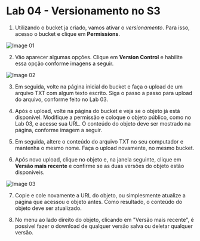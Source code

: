 # Lab 04 - Versionamento no S3

1. Utilizando o bucket ja criado, vamos ativar o *versionamento*. Para isso, acesso o bucket e clique em **Permissions**.

![Image 01](https://d2yblsmsldwfto.cloudfront.net/lab04/lab-04-s3-01.png)

2. Vão aparecer algumas opções. Clique em **Version Control** e habilite essa opção conforme imagens a seguir.

![Image 02](https://d2yblsmsldwfto.cloudfront.net/lab04/lab-04-s3-02.png)

3. Em seguida, volte na página inicial do bucket e faça o upload de um arquivo TXT com algum texto escrito. Siga o passo a passo para upload do arquivo, conforme feito no Lab 03.

4. Após o upload, volte na página do bucket e veja se o objeto já está disponível. Modifique a permissão e coloque o objeto público, como no Lab 03, e acesse sua URL. O conteúdo do objeto deve ser mostrado na página, conforme imagem a seguir.

5. Em seguida, altere o conteúdo do arquivo TXT no seu computador e mantenha o mesmo nome. Faça o upload novamente, no mesmo bucket.

6. Após novo upload, clique no objeto e, na janela seguinte, clique em **Versão mais recente** e confirme se as duas versões do objeto estão disponíveis.

![Image 03](https://d2yblsmsldwfto.cloudfront.net/lab04/lab-04-s3-03.png)

7. Copie e cole novamente a URL do objeto, ou simplesmente atualize a página que acessou o objeto antes. Como resultado, o conteúdo do objeto deve ser atualizado.

8. No menu ao lado direito do objeto, clicando em "Versão mais recente", é possível fazer o download de qualquer versão salva ou deletar qualquer versão.

